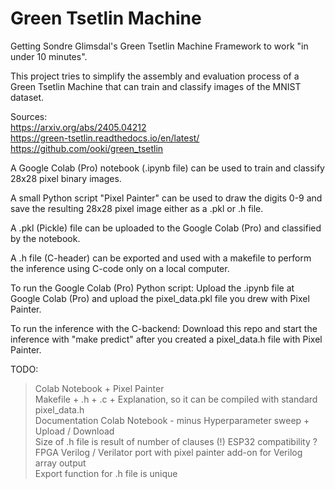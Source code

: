# Green Tsetlin Machine
Getting Sondre Glimsdal's Green Tsetlin Machine Framework to work "in under 10 minutes".

This project tries to simplify the assembly and evaluation process of a Green Tsetlin Machine that can train and classify images of the MNIST dataset. 

Sources:  
https://arxiv.org/abs/2405.04212  
https://green-tsetlin.readthedocs.io/en/latest/  
https://github.com/ooki/green_tsetlin

A Google Colab (Pro) notebook (.ipynb file) can be used to train and classify 28x28 pixel binary images.

A small Python script "Pixel Painter" can be used to draw the digits 0-9 and save the resulting 28x28 pixel image either as a .pkl or .h file.

A .pkl (Pickle) file can be uploaded to the Google Colab (Pro) and classified by the notebook.

A .h file (C-header) can be exported and used with a makefile to perform the inference using C-code only on a local computer.

To run the Google Colab (Pro) Python script: Upload the .ipynb file at Google Colab (Pro) and upload the pixel_data.pkl file you drew with Pixel Painter.

To run the inference with the C-backend: Download this repo and start the inference with "make predict" after you created a pixel_data.h file with Pixel Painter.

TODO:  
> Colab Notebook + Pixel Painter  
    Makefile + .h + .c + Explanation, so it can be compiled with standard pixel_data.h  
    Documentation Colab Notebook - minus Hyperparameter sweep + Upload / Download  
    Size of .h file is result of number of clauses (!)
    ESP32 compatibility ?  
    FPGA Verilog / Verilator port with pixel painter add-on for Verilog array output  
    Export function for .h file is unique
